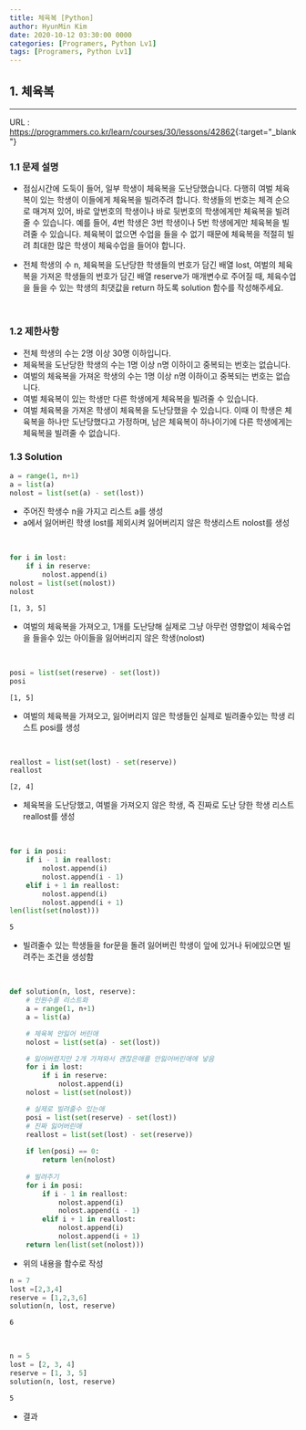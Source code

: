 ```yaml
---
title: 체육복 [Python]
author: HyunMin Kim
date: 2020-10-12 03:30:00 0000
categories: [Programers, Python Lv1]
tags: [Programers, Python Lv1]
---
```


## 1. 체육복
---

URL :  <https://programmers.co.kr/learn/courses/30/lessons/42862>{:target="_blank"}

### 1.1 문제 설명
- 점심시간에 도둑이 들어, 일부 학생이 체육복을 도난당했습니다. 다행히 여벌 체육복이 있는 학생이 이들에게 체육복을 빌려주려 합니다. 학생들의 번호는 체격 순으로 매겨져 있어, 바로 앞번호의 학생이나 바로 뒷번호의 학생에게만 체육복을 빌려줄 수 있습니다. 예를 들어, 4번 학생은 3번 학생이나 5번 학생에게만 체육복을 빌려줄 수 있습니다. 체육복이 없으면 수업을 들을 수 없기 때문에 체육복을 적절히 빌려 최대한 많은 학생이 체육수업을 들어야 합니다.

- 전체 학생의 수 n, 체육복을 도난당한 학생들의 번호가 담긴 배열 lost, 여벌의 체육복을 가져온 학생들의 번호가 담긴 배열 reserve가 매개변수로 주어질 때, 체육수업을 들을 수 있는 학생의 최댓값을 return 하도록 solution 함수를 작성해주세요.

<br>

### 1.2 제한사항
- 전체 학생의 수는 2명 이상 30명 이하입니다.
- 체육복을 도난당한 학생의 수는 1명 이상 n명 이하이고 중복되는 번호는 없습니다.
- 여벌의 체육복을 가져온 학생의 수는 1명 이상 n명 이하이고 중복되는 번호는 없습니다.
- 여벌 체육복이 있는 학생만 다른 학생에게 체육복을 빌려줄 수 있습니다.
- 여벌 체육복을 가져온 학생이 체육복을 도난당했을 수 있습니다. 이때 이 학생은 체육복을 하나만 도난당했다고 가정하며, 남은 체육복이 하나이기에 다른 학생에게는 체육복을 빌려줄 수 없습니다.

### 1.3 Solution

```python
a = range(1, n+1)
a = list(a)
nolost = list(set(a) - set(lost))
```

- 주어진 학생수 n을 가지고 리스트 a를 생성
- a에서 잃어버린 학생 lost를 제외시켜 잃어버리지 않은 학생리스트 nolost를 생성

<br>

```python
for i in lost:
    if i in reserve:
        nolost.append(i)
nolost = list(set(nolost))
nolost
```
    [1, 3, 5]

- 여벌의 체육복을 가져오고, 1개를 도난당해 실제로 그냥 아무런 영향없이 체육수업을 들을수 있는 아이들을 잃어버리지 않은 학생(nolost)

<br>

```python
posi = list(set(reserve) - set(lost))
posi
```
    [1, 5]

- 여벌의 체육복을 가져오고, 잃어버리지 않은 학생들인 실제로 빌려줄수있는 학생 리스트 posi를 생성 

<br>

```python
reallost = list(set(lost) - set(reserve))
reallost
```
    [2, 4]

- 체육복을 도난당했고, 여벌을 가져오지 않은 학생, 즉 진짜로 도난 당한 학생 리스트 reallost를 생성

<br>

```python
for i in posi:
    if i - 1 in reallost:
        nolost.append(i)
        nolost.append(i - 1)
    elif i + 1 in reallost:
        nolost.append(i)
        nolost.append(i + 1)
len(list(set(nolost)))
```
    5

- 빌려줄수 있는 학생들을 for문을 돌려 잃어버린 학생이 앞에 있거나 뒤에있으면 빌려주는 조건을 생성함

<br>

```python
def solution(n, lost, reserve):
    # 인원수를 리스트화
    a = range(1, n+1)
    a = list(a)

    # 체육복 안잃어 버린애
    nolost = list(set(a) - set(lost))

    # 잃어버렸지만 2개 가져와서 괜찮은애를 안잃어버린애에 넣음
    for i in lost:
        if i in reserve:
            nolost.append(i)
    nolost = list(set(nolost))

    # 실제로 빌려줄수 있는애
    posi = list(set(reserve) - set(lost))
    # 진짜 잃어버린애
    reallost = list(set(lost) - set(reserve))
    
    if len(posi) == 0:
        return len(nolost)
    
    # 빌려주기
    for i in posi:
        if i - 1 in reallost:
            nolost.append(i)
            nolost.append(i - 1)
        elif i + 1 in reallost:
            nolost.append(i)
            nolost.append(i + 1)
    return len(list(set(nolost)))
```

- 위의 내용을 함수로 작성


```python
n = 7
lost =[2,3,4]
reserve = [1,2,3,6]
solution(n, lost, reserve)
```
    6

<br>

```python
n = 5
lost = [2, 3, 4]
reserve = [1, 3, 5]
solution(n, lost, reserve)
```
    5

- 결과